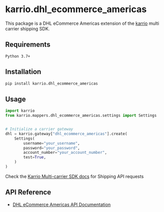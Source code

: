# karrio.dhl_ecommerce_americas

This package is a DHL eCommerce Americas extension of the [karrio](https://pypi.org/project/karrio) multi carrier shipping SDK.

## Requirements

`Python 3.7+`

## Installation

```bash
pip install karrio.dhl_ecommerce_americas
```

## Usage

```python
import karrio
from karrio.mappers.dhl_ecommerce_americas.settings import Settings


# Initialize a carrier gateway
dhl = karrio.gateway["dhl_ecommerce_americas"].create(
    Settings(
        username="your_username",
        password="your_password",
        account_number="your_account_number",
        test=True,
    )
)
```

Check the [Karrio Multi-carrier SDK docs](https://docs.karrio.io) for Shipping API requests

## API Reference

- [DHL eCommerce Americas API Documentation](https://developer.dhl.com/api-reference/label-dhl-ecommerce-americas)
